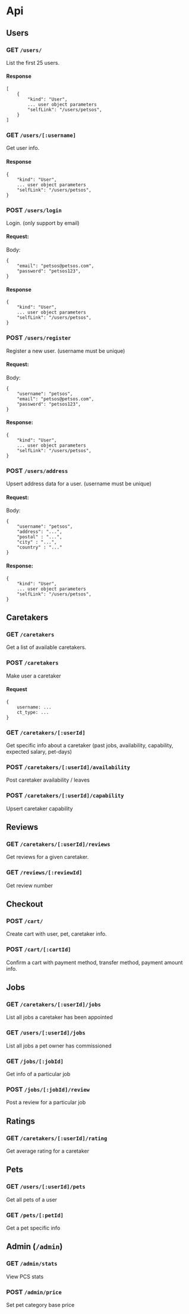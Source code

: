 # Api

## Users

### GET `/users/`

List the first 25 users.

#### Response

```
[
    {
        "kind": "User",
        ... user object parameters
        "selfLink": "/users/petsos",
    }
]
```

### GET `/users/[:username]`

Get user info.

#### Response

```
{
    "kind": "User",
    ... user object parameters
    "selfLink": "/users/petsos",
}
```

### POST `/users/login`

Login. (only support by email)

#### Request:

Body:

```
{
    "email": "petsos@petsos.com",
    "password": "petsos123",
}
```

#### Response

```
{
    "kind": "User",
    ... user object parameters
    "selfLink": "/users/petsos",
}
```

### POST `/users/register`

Register a new user. (username must be unique)

#### Request:

Body:

```
{
    "username": "petsos",
    "email": "petsos@petsos.com",
    "password": "petsos123",
}
```

#### Response:

```
{
    "kind": "User",
    ... user object parameters
    "selfLink": "/users/petsos",
}
```

### POST `/users/address`

Upsert address data for a user. (username must be unique)

#### Request:

Body:

```
{
    "username": "petsos",
    "address": "...",
    "postal" : "...",
    "city" : "...",
    "country" : "..."
}
```

#### Response:

```
{
    "kind": "User",
    ... user object parameters
    "selfLink": "/users/petsos",
}
```

## Caretakers

### GET `/caretakers`

Get a list of available caretakers.

### POST `/caretakers`

Make user a caretaker

#### Request

```
{
    username: ...
    ct_type: ...
}
```

### GET `/caretakers/[:userId]`

Get specific info about a caretaker (past jobs, availability, capability, expected salary, pet-days)

### POST `/caretakers/[:userId]/availability`

Post caretaker availability / leaves

### POST `/caretakers/[:userId]/capability`

Upsert caretaker capability


## Reviews

### GET `/caretakers/[:userId]/reviews`

Get reviews for a given caretaker.

### GET `/reviews/[:reviewId]`

Get review number


## Checkout

### POST `/cart/`

Create cart with user, pet, caretaker info.

### POST `/cart/[:cartId]`

Confirm a cart with payment method, transfer method, payment amount info.


## Jobs

### GET `/caretakers/[:userId]/jobs`

List all jobs a caretaker has been appointed

### GET `/users/[:userId]/jobs`

List all jobs a pet owner has commissioned

### GET `/jobs/[:jobId]`

Get info of a particular job

### POST `/jobs/[:jobId]/review`

Post a review for a particular job


## Ratings

### GET `/caretakers/[:userId]/rating`

Get average rating for a caretaker


## Pets

### GET `/users/[:userId]/pets`

Get all pets of a user

### GET `/pets/[:petId]`

Get a pet specific info


## Admin (`/admin`)

### GET `/admin/stats`

View PCS stats

### POST `/admin/price`

Set pet category base price
